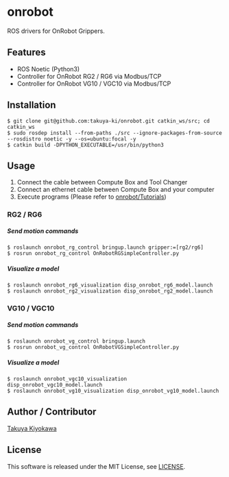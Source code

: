 # onrobot

ROS drivers for OnRobot Grippers.

## Features

- ROS Noetic (Python3)
- Controller for OnRobot RG2 / RG6 via Modbus/TCP
- Controller for OnRobot VG10 / VGC10 via Modbus/TCP

## Installation

	$ git clone git@github.com:takuya-ki/onrobot.git catkin_ws/src; cd catkin_ws
	$ sudo rosdep install --from-paths ./src --ignore-packages-from-source --rosdistro noetic -y --os=ubuntu:focal -y
	$ catkin build -DPYTHON_EXECUTABLE=/usr/bin/python3

## Usage

1. Connect the cable between Compute Box and Tool Changer
2. Connect an ethernet cable between Compute Box and your computer
3. Execute programs (Please refer to [onrobot/Tutorials](http://wiki.ros.org/onrobot/Tutorials))

### RG2 / RG6

##### Send motion commands
    $ roslaunch onrobot_rg_control bringup.launch gripper:=[rg2/rg6]
    $ rosrun onrobot_rg_control OnRobotRGSimpleController.py

##### Visualize a model
    $ roslaunch onrobot_rg6_visualization disp_onrobot_rg6_model.launch
    $ roslaunch onrobot_rg2_visualization disp_onrobot_rg2_model.launch

### VG10 / VGC10

##### Send motion commands
    $ roslaunch onrobot_vg_control bringup.launch
    $ rosrun onrobot_vg_control OnRobotVGSimpleController.py  

##### Visualize a model
    $ roslaunch onrobot_vgc10_visualization disp_onrobot_vgc10_model.launch
    $ roslaunch onrobot_vg10_visualization disp_onrobot_vg10_model.launch

## Author / Contributor

[Takuya Kiyokawa](https://takuya-ki.github.io/)

## License

This software is released under the MIT License, see [LICENSE](./LICENSE).
